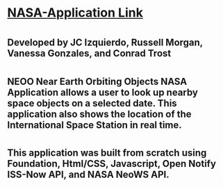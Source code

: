 # [NASA-Application Link](https://jcizquierdo.github.io/NASA-Application)
# 
## Developed by JC Izquierdo, Russell Morgan, Vanessa Gonzales, and Conrad Trost
# 
## NEOO Near Earth Orbiting Objects NASA Application allows a user to look up nearby space objects  on a selected date. This application also shows the location of the International Space Station in real time. 
# 
## This application was built from scratch using Foundation, Html/CSS, Javascript, Open Notify ISS-Now API, and NASA NeoWS API.